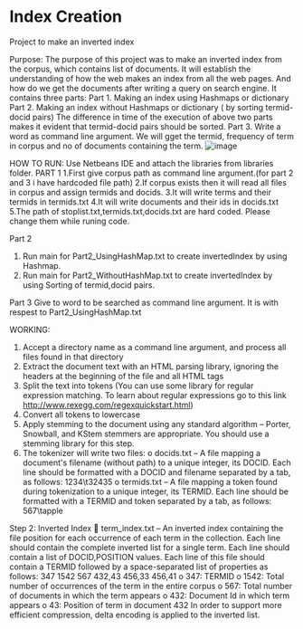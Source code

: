 # Index Creation
Project to make an inverted index

Purpose:
The purpose of this project was to make an inverted index from the corpus, which contains list of documents. It will establish the understanding of how the web makes an index from all the web pages. And how do we get the documents after writing a query on search engine. 
It contains three parts:
Part 1. Making an index using Hashmaps or dictionary
Part 2. Making an index without Hashmaps or dictionary ( by sorting termid-docid pairs)
The difference in time of the execution of above two parts makes it evident that termid-docid pairs should be sorted.
Part 3. Write a word as command line argument. We will gget the termid, frequency of term in corpus and no of documents containing the term.
![image](https://user-images.githubusercontent.com/55246052/120069101-8b09b600-c09d-11eb-8142-a5c02a9731fd.png)


HOW TO RUN:
Use Netbeans IDE and attach the libraries from libraries folder.
PART 1
1.First give corpus path as command line argument.(for part 2 and 3 i have hardcoded file path)
2.If corpus exists then it will read all files in corpus and assign termids and docids.
3.It will write terms and their termids in termids.txt 
4.It will write documents and their ids in docids.txt 
5.The path of stoplist.txt,termids.txt,docids.txt are hard coded. Please change them while runing code.

Part 2
1. Run main for Part2_UsingHashMap.txt to create invertedIndex by using Hashmap.
2. Run main for Part2_WithoutHashMap.txt to create invertedIndex by using Sorting of termid,docid pairs.

Part 3
Give to word to be searched as command line argument.
It is with respest to Part2_UsingHashMap.txt


WORKING:
1. Accept a directory name as a command line argument, and process all files found in that
directory
2. Extract the document text with an HTML parsing library, ignoring the headers at the
beginning of the file and all HTML tags
3. Split the text into tokens (You can use some library for regular expression matching. To
learn about regular expressions go to this link http://www.rexegg.com/regexquickstart.html)
4. Convert all tokens to lowercase 
6. Apply stemming to the document using any standard algorithm – Porter, Snowball, and
KStem stemmers are appropriate. You should use a stemming library for this step.
7. The tokenizer will write two files:
o docids.txt – A file mapping a document's filename (without path) to a unique
integer, its DOCID. Each line should be formatted with a DOCID and filename
separated by a tab, as follows:
1234\t32435
o termids.txt – A file mapping a token found during tokenization to a unique
integer, its TERMID. Each line should be formatted with a TERMID and token
separated by a tab, as follows:
567\tapple

Step 2: Inverted Index
 term_index.txt – An inverted index containing the file position for each occurrence of
each term in the collection. Each line should contain the complete inverted list for a
single term. Each line should contain a list of DOCID,POSITION values. Each line of
this file should contain a TERMID followed by a space-separated list of properties as
follows:
347 1542 567 432,43 456,33 456,41
o 347: TERMID
o 1542: Total number of occurrences of the term in the entire corpus
o 567: Total number of documents in which the term appears
o 432: Document Id in which term appears
o 43: Position of term in document 432
In order to support more efficient compression, delta encoding is applied to the inverted list.

